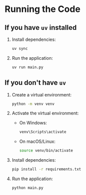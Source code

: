 # Running the Code

## If you have `uv` installed

1. Install dependencies:

    ```bash
    uv sync
    ```

2. Run the application:

    ```bash
    uv run main.py
    ```

## If you don't have `uv`

1. Create a virtual environment:

    ```bash
    python -m venv venv
    ```

2. Activate the virtual environment:

    - On Windows:

      ```bash
      venv\Scripts\activate
      ```

    - On macOS/Linux:

      ```bash
      source venv/bin/activate
      ```

3. Install dependencies:

    ```bash
    pip install -r requirements.txt
    ```

4. Run the application:

    ```bash
    python main.py
    ```
